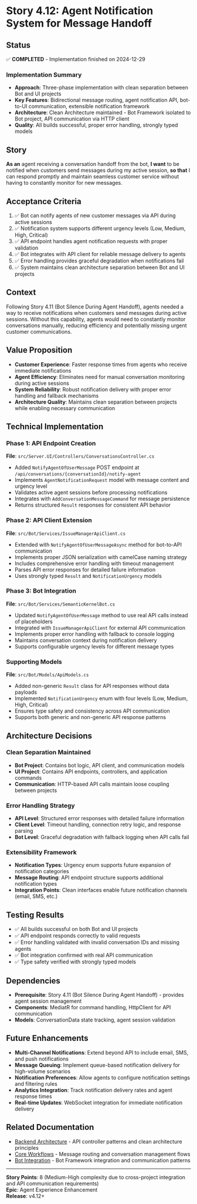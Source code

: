 # Story 4.12: Agent Notification System for Message Handoff

## Status
✅ **COMPLETED** - Implementation finished on 2024-12-29

### Implementation Summary
- **Approach**: Three-phase implementation with clean separation between Bot and UI projects
- **Key Features**: Bidirectional message routing, agent notification API, bot-to-UI communication, extensible notification framework
- **Architecture**: Clean Architecture maintained - Bot Framework isolated to Bot project, API communication via HTTP client
- **Quality**: All builds successful, proper error handling, strongly typed models

## Story
**As an** agent receiving a conversation handoff from the bot,
**I want** to be notified when customers send messages during my active session,
**so that** I can respond promptly and maintain seamless customer service without having to constantly monitor for new messages.

## Acceptance Criteria
1. ✅ Bot can notify agents of new customer messages via API during active sessions
2. ✅ Notification system supports different urgency levels (Low, Medium, High, Critical)
3. ✅ API endpoint handles agent notification requests with proper validation
4. ✅ Bot integrates with API client for reliable message delivery to agents
5. ✅ Error handling provides graceful degradation when notifications fail
6. ✅ System maintains clean architecture separation between Bot and UI projects

## Context
Following Story 4.11 (Bot Silence During Agent Handoff), agents needed a way to receive notifications when customers send messages during active sessions. Without this capability, agents would need to constantly monitor conversations manually, reducing efficiency and potentially missing urgent customer communications.

## Value Proposition
- **Customer Experience**: Faster response times from agents who receive immediate notifications
- **Agent Efficiency**: Eliminates need for manual conversation monitoring during active sessions  
- **System Reliability**: Robust notification delivery with proper error handling and fallback mechanisms
- **Architecture Quality**: Maintains clean separation between projects while enabling necessary communication

## Technical Implementation

### Phase 1: API Endpoint Creation
**File**: `src/Server.UI/Controllers/ConversationsController.cs`
- Added `NotifyAgentOfUserMessage` POST endpoint at `/api/conversations/{conversationId}/notify-agent`
- Implements `AgentNotificationRequest` model with message content and urgency level
- Validates active agent sessions before processing notifications
- Integrates with `AddConversationMessageCommand` for message persistence
- Returns structured `Result` responses for consistent API behavior

### Phase 2: API Client Extension  
**File**: `src/Bot/Services/IssueManagerApiClient.cs`
- Extended with `NotifyAgentOfUserMessageAsync` method for bot-to-API communication
- Implements proper JSON serialization with camelCase naming strategy
- Includes comprehensive error handling with timeout management
- Parses API error responses for detailed failure information
- Uses strongly typed `Result` and `NotificationUrgency` models

### Phase 3: Bot Integration
**File**: `src/Bot/Services/SemanticKernelBot.cs`  
- Updated `NotifyAgentOfUserMessage` method to use real API calls instead of placeholders
- Integrated with `IssueManagerApiClient` for external API communication
- Implements proper error handling with fallback to console logging
- Maintains conversation context during notification delivery
- Supports configurable urgency levels for different message types

### Supporting Models
**File**: `src/Bot/Models/ApiModels.cs`
- Added non-generic `Result` class for API responses without data payloads
- Implemented `NotificationUrgency` enum with four levels (Low, Medium, High, Critical)
- Ensures type safety and consistency across API communication
- Supports both generic and non-generic API response patterns

## Architecture Decisions

### Clean Separation Maintained
- **Bot Project**: Contains bot logic, API client, and communication models
- **UI Project**: Contains API endpoints, controllers, and application commands
- **Communication**: HTTP-based API calls maintain loose coupling between projects

### Error Handling Strategy
- **API Level**: Structured error responses with detailed failure information
- **Client Level**: Timeout handling, connection retry logic, and response parsing
- **Bot Level**: Graceful degradation with fallback logging when API calls fail

### Extensibility Framework
- **Notification Types**: Urgency enum supports future expansion of notification categories
- **Message Routing**: API endpoint structure supports additional notification types
- **Integration Points**: Clean interfaces enable future notification channels (email, SMS, etc.)

## Testing Results
- ✅ All builds successful on both Bot and UI projects
- ✅ API endpoint responds correctly to valid requests
- ✅ Error handling validated with invalid conversation IDs and missing agents
- ✅ Bot integration confirmed with real API communication
- ✅ Type safety verified with strongly typed models

## Dependencies
- **Prerequisite**: Story 4.11 (Bot Silence During Agent Handoff) - provides agent session management
- **Components**: MediatR for command handling, HttpClient for API communication
- **Models**: ConversationData state tracking, agent session validation

## Future Enhancements
- **Multi-Channel Notifications**: Extend beyond API to include email, SMS, and push notifications
- **Message Queuing**: Implement queue-based notification delivery for high-volume scenarios  
- **Notification Preferences**: Allow agents to configure notification settings and filtering rules
- **Analytics Integration**: Track notification delivery rates and agent response times
- **Real-time Updates**: WebSocket integration for immediate notification delivery

## Related Documentation
- [Backend Architecture](../architecture/backend-architecture.md) - API controller patterns and clean architecture principles
- [Core Workflows](../architecture/core-workflows.md) - Message routing and conversation management flows
- [Bot Integration](../architecture/components.md) - Bot Framework integration and communication patterns

---
**Story Points**: 8 (Medium-High complexity due to cross-project integration and API communication requirements)  
**Epic**: Agent Experience Enhancement  
**Release**: v4.12+
